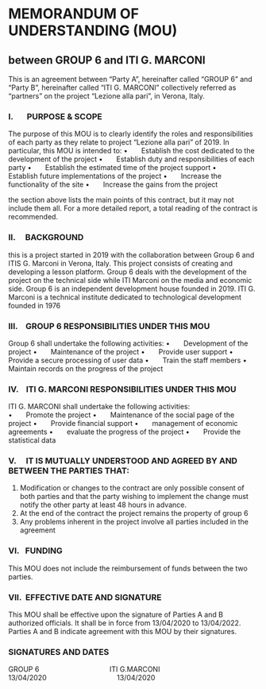 
# MEMORANDUM OF UNDERSTANDING (MOU)

between 
GROUP 6 and ITI G. MARCONI
---
This is an agreement between “Party A”, hereinafter called “GROUP 6” and “Party B”, hereinafter called “ITI G. MARCONI” collectively referred as “partners” on the project “Lezione alla pari”, in Verona, Italy. 

### I.&nbsp;&nbsp;&nbsp;&nbsp;&nbsp;&nbsp; PURPOSE & SCOPE
The purpose of this MOU is to clearly identify the roles and responsibilities of each party as they relate to project “Lezione alla pari” of 2019.
In particular, this MOU is intended to: 
•&nbsp;&nbsp;&nbsp;&nbsp;&nbsp;&nbsp; Establish the cost dedicated to the development of the project
•&nbsp;&nbsp;&nbsp;&nbsp;&nbsp;&nbsp; Establish duty and responsibilities of each party
•&nbsp;&nbsp;&nbsp;&nbsp;&nbsp;&nbsp; Establish the estimated time of the project support
•&nbsp;&nbsp;&nbsp;&nbsp;&nbsp;&nbsp; Establish future implementations of the project 
•&nbsp;&nbsp;&nbsp;&nbsp;&nbsp;&nbsp; Increase the functionality of the site
•&nbsp;&nbsp;&nbsp;&nbsp;&nbsp;&nbsp; Increase the gains from the project

the section above lists the main points of this contract, but it may not include them all. For a more detailed report, a total reading of the contract is recommended.

### II.&nbsp;&nbsp;&nbsp;&nbsp;&nbsp;BACKGROUND
this is a project started in 2019 with the collaboration between Group 6 and ITIS G. Marconi in Verona, Italy. This project consists of creating and developing a lesson platform. Group 6 deals with the development of the project on the technical side while ITI Marconi on the media and economic side. Group 6 is an independent development house founded in 2019. ITI G. Marconi is a technical institute dedicated to technological development founded in 1976

### III.&nbsp;&nbsp;&nbsp;&nbsp;GROUP 6 RESPONSIBILITIES UNDER THIS MOU 
Group 6 shall undertake the following activities: 
•&nbsp;&nbsp;&nbsp;&nbsp;&nbsp;&nbsp; Development of the project
•&nbsp;&nbsp;&nbsp;&nbsp;&nbsp;&nbsp; Maintenance of the project
•&nbsp;&nbsp;&nbsp;&nbsp;&nbsp;&nbsp; Provide user support
•&nbsp;&nbsp;&nbsp;&nbsp;&nbsp;&nbsp; Provide a secure processing of user data
•&nbsp;&nbsp;&nbsp;&nbsp;&nbsp;&nbsp; Train the staff members
•&nbsp;&nbsp;&nbsp;&nbsp;&nbsp;&nbsp; Maintain records on the progress of the project
### IV. &nbsp;&nbsp;&nbsp;ITI G. MARCONI RESPONSIBILITIES UNDER THIS MOU  
ITI G. MARCONI shall undertake the following activities:  
•&nbsp;&nbsp;&nbsp;&nbsp;&nbsp;&nbsp; Promote the project
•&nbsp;&nbsp;&nbsp;&nbsp;&nbsp;&nbsp; Maintenance of the social page of the project
•&nbsp;&nbsp;&nbsp;&nbsp;&nbsp;&nbsp; Provide financial support
•&nbsp;&nbsp;&nbsp;&nbsp;&nbsp;&nbsp; management of economic agreements
•&nbsp;&nbsp;&nbsp;&nbsp;&nbsp;&nbsp; evaluate the progress of the project
•&nbsp;&nbsp;&nbsp;&nbsp;&nbsp;&nbsp; Provide the statistical data

### V.&nbsp;&nbsp;&nbsp;&nbsp; IT IS MUTUALLY UNDERSTOOD AND AGREED BY AND   BETWEEN THE PARTIES THAT: 
1. Modification or changes to the contract are only possible consent of both parties and that the party wishing to implement the change must notify the other party at least 48 hours in advance.
2. At the end of the contract the project remains the property of group 6
3. Any problems inherent in the project involve all parties included in the agreement
### VI.&nbsp;&nbsp;&nbsp;FUNDING  
This MOU does not include the reimbursement of funds between the two parties. 
### VII.&nbsp;&nbsp;EFFECTIVE DATE AND SIGNATURE
This MOU shall be effective upon the signature of Parties A and B authorized officials.  It shall be in force from 13/04/2020 to 13/04/2022.
Parties A and B indicate agreement with this MOU by their signatures. 

### SIGNATURES AND DATES

GROUP 6&nbsp;&nbsp;&nbsp;&nbsp;&nbsp;&nbsp;&nbsp;&nbsp;&nbsp;&nbsp;&nbsp;&nbsp;&nbsp;&nbsp;&nbsp;&nbsp;&nbsp;&nbsp;&nbsp;&nbsp;&nbsp;&nbsp;&nbsp;&nbsp;&nbsp;&nbsp;&nbsp;&nbsp;&nbsp;&nbsp;&nbsp;&nbsp;&nbsp;&nbsp;&nbsp;&nbsp;ITI G.MARCONI
13/04/2020&nbsp;&nbsp;&nbsp;&nbsp;&nbsp;&nbsp;&nbsp;&nbsp;&nbsp;&nbsp;&nbsp;&nbsp;&nbsp;&nbsp;&nbsp;&nbsp;&nbsp;&nbsp;&nbsp;&nbsp;&nbsp;&nbsp;&nbsp;&nbsp;&nbsp;&nbsp;&nbsp;&nbsp;&nbsp;&nbsp;&nbsp;&nbsp;&nbsp;&nbsp;&nbsp;&nbsp;13/04/2020


